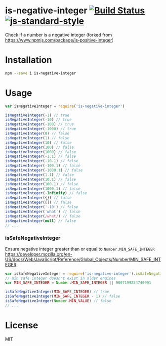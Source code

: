 # is-negative-integer [![Build Status](https://travis-ci.org/ruyl/is-negative-integer.svg?branch=master)](https://travis-ci.org/ruyl/is-negative-integer) [![js-standard-style](https://img.shields.io/badge/code%20style-standard-brightgreen.svg?style=flat)](http://standardjs.com/)
Check if a number is a negative integer (forked from https://www.npmjs.com/package/is-positive-integer)

# Installation
```bash
npm --save i is-negative-integer
```

# Usage
```js
var isNegativeInteger = require('is-negative-integer')

isNegativeInteger(-1) // true
isNegativeInteger(-10) // true
isNegativeInteger(-100) // true
isNegativeInteger(-1000) // true
isNegativeInteger(0) // false
isNegativeInteger(1) // false
isNegativeInteger(10) // false
isNegativeInteger(100) // false
isNegativeInteger(1000) // false
isNegativeInteger(-1.1) // false
isNegativeInteger(-10.1) // false
isNegativeInteger(-100.1) // false
isNegativeInteger(-1000.1) // false
isNegativeInteger(1.1) // false
isNegativeInteger(10.1) // false
isNegativeInteger(100.1) // false
isNegativeInteger(1000.1) // false
isNegativeInteger(-Infinity) // false
isNegativeInteger({}) // false
isNegativeInteger([]) // false
isNegativeInteger('-10') // false
isNegativeInteger('what') // false
isNegativeInteger(/what/) // false
isNegativeInteger(null) // false
// ...
```

### isSafeNegativeInteger
Ensure negative integer greater than or equal to `Number.MIN_SAFE_INTEGER`
https://developer.mozilla.org/en-US/docs/Web/JavaScript/Reference/Global_Objects/Number/MIN_SAFE_INTEGER
```js
var isSafeNegativeInteger = require('is-negative-integer').isSafeNegativeInteger
// min safe integer doesn't exist in older engines
var MIN_SAFE_INTEGER = Number.MIN_SAFE_INTEGER || 9007199254740991

isSafeNegativeInteger(MIN_SAFE_INTEGER) // true
isSafeNegativeInteger(MIN_SAFE_INTEGER - 1) // false
isSafeNegativeInteger(Number.MIN_VALUE) // false
// ...
```

# License
MIT
